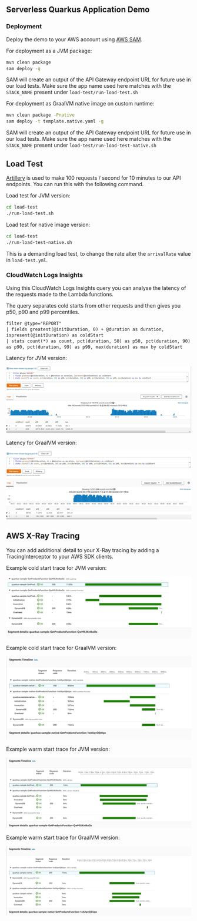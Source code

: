 ## Serverless Quarkus Application Demo

### Deployment

Deploy the demo to your AWS account using [AWS SAM](https://aws.amazon.com/serverless/sam/).

For deployment as a JVM package:

```bash
mvn clean package
sam deploy -g
```
SAM will create an output of the API Gateway endpoint URL for future use in our load tests. 
Make sure the app name used here matches with the `STACK_NAME` present under `load-test/run-load-test.sh`

For deployment as GraalVM native image on custom runtime:
```bash
mvn clean package -Pnative
sam deploy -t template.native.yaml -g
```
SAM will create an output of the API Gateway endpoint URL for future use in our load tests. 
Make sure the app name used here matches with the `STACK_NAME` present under `load-test/run-load-test-native.sh`

## Load Test

[Artillery](https://www.artillery.io/) is used to make 100 requests / second for 10 minutes to our API endpoints. You
can run this with the following command.

Load test for JVM version:

```bash
cd load-test
./run-load-test.sh
```

Load test for native image version:
```bash
cd load-test
./run-load-test-native.sh
```

This is a demanding load test, to change the rate alter the `arrivalRate` value in `load-test.yml`.

### CloudWatch Logs Insights

Using this CloudWatch Logs Insights query you can analyse the latency of the requests made to the Lambda functions.

The query separates cold starts from other requests and then gives you p50, p90 and p99 percentiles.

```
filter @type="REPORT"
| fields greatest(@initDuration, 0) + @duration as duration, ispresent(@initDuration) as coldStart
| stats count(*) as count, pct(duration, 50) as p50, pct(duration, 90) as p90, pct(duration, 99) as p99, max(duration) as max by coldStart
```

Latency for JVM version:
<p align="center">
  <img src="imgs/quarkus/quarkus-sample-log-insights.JPG" alt="JVM Version Log Insights"/>
</p>

Latency for GraalVM version:

<p align="center">
  <img src="imgs/quarkus/quarkus-native-log-insights.JPG" alt="GraalVM Version Log Insights"/>
</p>

## AWS X-Ray Tracing
You can add additional detail to your X-Ray tracing by adding a TracingInterceptor to your AWS SDK clients.

Example cold start trace for JVM version:

<p align="center">
  <img src="imgs/quarkus/quarkus-sample-cold-trace.JPG" alt="JVM Version Cold Trace Example"/>
</p>

Example cold start trace for GraalVM version:

<p align="center">
  <img src="imgs/quarkus/quarkus-native-cold-trace.JPG" alt="GraalVM Version Cold Trace Example"/>
</p>

Example warm start trace for JVM version:

<p align="center">
  <img src="imgs/quarkus/quarkus-sample-warm-trace.JPG" alt="JVM Version Warm Trace Example"/>
</p>

Example warm start trace for GraalVM version:

<p align="center">
  <img src="imgs/quarkus/quarkus-native-warm-trace.JPG" alt="GraalVM Version Warm Trace Example"/>
</p>
